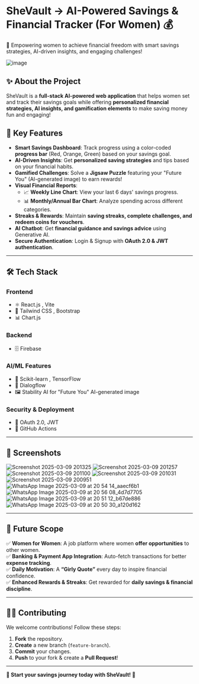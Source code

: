 # **SheVault -> AI-Powered Savings & Financial Tracker (For Women)** 💰  
🚀 Empowering women to achieve financial freedom with smart savings strategies, AI-driven insights, and engaging challenges!  

![image](https://github.com/user-attachments/assets/705458ce-2027-497c-ac08-510b1a0b93cd)


## ✨ **About the Project**  
SheVault is a **full-stack AI-powered web application** that helps women set and track their savings goals while offering **personalized financial strategies, AI insights, and gamification elements** to make saving money fun and engaging!  

## 🎯 **Key Features**  
- **Smart Savings Dashboard**: Track progress using a color-coded **progress bar** (Red, Orange, Green) based on your savings goal.  
- **AI-Driven Insights**: Get **personalized saving strategies** and tips based on your financial habits.  
- **Gamified Challenges**: Solve a **Jigsaw Puzzle** featuring your "Future You" (AI-generated image) to earn rewards!  
- **Visual Financial Reports**:  
   - 📈 **Weekly Line Chart**: View your last 6 days' savings progress.  
   - 📊 **Monthly/Annual Bar Chart**: Analyze spending across different categories.  
- **Streaks & Rewards**: Maintain **saving streaks, complete challenges, and redeem coins for vouchers**.  
- **AI Chatbot**: Get **financial guidance and savings advice** using Generative AI.  
- **Secure Authentication**: Login & Signup with **OAuth 2.0 & JWT authentication**.  

---

## 🛠 **Tech Stack**  
### **Frontend**  
- ⚛️ React.js , Vite 
- 🎨 Tailwind CSS , Bootstrap  
- 📊 Chart.js  

### **Backend**   
- 🗄  Firebase  

### **AI/ML Features**  
- 🧠 Scikit-learn , TensorFlow  
- 🤖 Dialogflow  
- 🖼 Stability AI for "Future You" AI-generated image  

### **Security & Deployment**  
- 🔐 OAuth 2.0, JWT 
- 🐳 GitHub Actions

---

## 📸 **Screenshots** 
![Screenshot 2025-03-09 201325](https://github.com/user-attachments/assets/686f6383-4e65-4e2c-b85a-3e158726e672) ![Screenshot 2025-03-09 201257](https://github.com/user-attachments/assets/8cfdc843-29f2-4d96-a2f8-e9f2db4ec0e8)
![Screenshot 2025-03-09 201100](https://github.com/user-attachments/assets/2ace3cdb-6c3c-44ae-8f52-e6a421e9136b) ![Screenshot 2025-03-09 201031](https://github.com/user-attachments/assets/eac572c1-5d1f-4b10-8ebd-bb7ea235d7ce)
![Screenshot 2025-03-09 200951](https://github.com/user-attachments/assets/feedb557-69cc-4c0a-a16c-b94662e07759)![WhatsApp Image 2025-03-09 at 20 54 14_aaecf6b1](https://github.com/user-attachments/assets/11bbc34d-b3bd-45ed-8101-265193a1a16a) ![WhatsApp Image 2025-03-09 at 20 56 08_4d7d7705](https://github.com/user-attachments/assets/d7518d83-2beb-4635-93fb-44597c889b5c)![WhatsApp Image 2025-03-09 at 20 51 12_b67de886](https://github.com/user-attachments/assets/e7480071-5ebd-4f27-8723-1de727a3ca4a)![WhatsApp Image 2025-03-09 at 20 50 30_a120d162](https://github.com/user-attachments/assets/6d3b9242-b9a9-4783-8cf3-10eb53cbb14b)

---

## 🎯 **Future Scope**  
✅ **Women for Women**: A job platform where women **offer opportunities** to other women.  
✅ **Banking & Payment App Integration**: Auto-fetch transactions for better **expense tracking**.  
✅ **Daily Motivation**: A **“Girly Quote”** every day to inspire financial confidence.  
✅ **Enhanced Rewards & Streaks**: Get rewarded for **daily savings & financial discipline**.  

---

## 👩‍💻 **Contributing**  
We welcome contributions! Follow these steps:  
1. **Fork** the repository.  
2. **Create** a new branch (`feature-branch`).  
3. **Commit** your changes.  
4. **Push** to your fork & create a **Pull Request**!  

---

**🎉 Start your savings journey today with SheVault! 🎉**  

